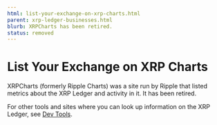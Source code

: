 ```yaml
---
html: list-your-exchange-on-xrp-charts.html
parent: xrp-ledger-businesses.html
blurb: XRPCharts has been retired.
status: removed
---
```

# List Your Exchange on XRP Charts

XRPCharts (formerly Ripple Charts) was a site run by Ripple that listed metrics about the XRP Ledger and activity in it. It has been retired.

For other tools and sites where you can look up information on the XRP Ledger, see [Dev Tools](dev-tools.html).